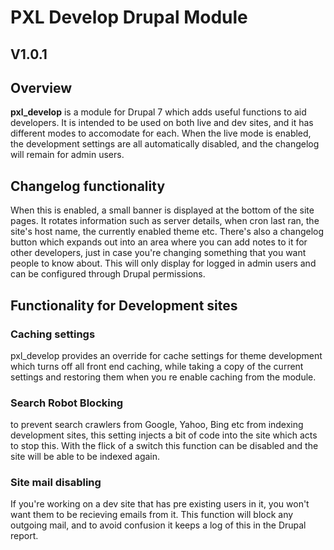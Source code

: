 # PXL Develop Drupal Module
## V1.0.1

## Overview

**pxl_develop** is a module for Drupal 7 which adds useful functions to aid developers. It is intended to be used on both live and dev sites, and it has different modes to accomodate for each. When the live mode is enabled, the development settings are all automatically disabled, and the changelog will remain for admin users.

## Changelog functionality
When this is enabled, a small banner is displayed at the bottom of the site pages. It rotates information such as server details, when cron last ran, the site's host name, the currently enabled theme etc.
There's also a changelog button which expands out into an area where you can add notes to it for other developers, just in case you're changing something that you want people to know about.
This will only display for logged in admin users and can be configured through Drupal permissions.

## Functionality for Development sites

### Caching settings
pxl_develop provides an override for cache settings for theme development which turns off all front end caching, while taking a copy of the current settings and restoring them when you re enable caching from the module.

### Search Robot Blocking
to prevent search crawlers from Google, Yahoo, Bing etc from indexing development sites, this setting injects a bit of code into the site which acts to stop this. With the flick of a switch this function can be disabled and the site will be able to be indexed again.

### Site mail disabling
If you're working on a dev site that has pre existing users in it, you won't want them to be recieving emails from it. This function will block any outgoing mail, and to avoid confusion it keeps a log of this in the Drupal report.
